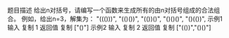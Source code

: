 题目描述
给出n对括号，请编写一个函数来生成所有的由n对括号组成的合法组合。
例如，给出n=3，解集为：
"((()))", "(()())", "(())()", "()()()", "()(())",
示例1
输入
复制
1
返回值
复制
["()"]
示例2
输入
复制
2
返回值
复制
["(())","()()"]